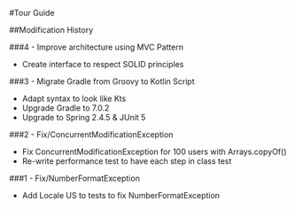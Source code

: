 #Tour Guide

##Modification History

###4 - Improve architecture using MVC Pattern
- Create interface to respect SOLID principles

###3 - Migrate Gradle from Groovy to Kotlin Script
- Adapt syntax to look like Kts
- Upgrade Gradle to 7.0.2
- Upgrade to Spring 2.4.5 & JUnit 5

###2 - Fix/ConcurrentModificationException
- Fix ConcurrentModificationException for 100 users with Arrays.copyOf()
- Re-write performance test to have each step in class test

###1 - Fix/NumberFormatException
- Add Locale US to tests to fix NumberFormatException
